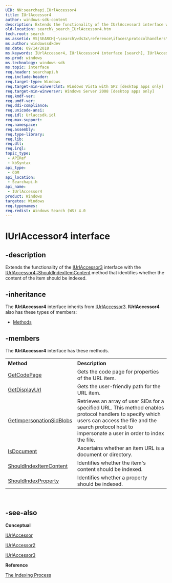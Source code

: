 ```yaml
---
UID: NN:searchapi.IUrlAccessor4
title: IUrlAccessor4
author: windows-sdk-content
description: Extends the functionality of the IUrlAccessor3 interface with the IUrlAccessor4::ShouldIndexItemContent method that identifies whether the content of the item should be indexed.
old-location: search\_search_IUrlAccessor4.htm
tech.root: search
ms.assetid: VS|SEARCH|~\search\wds3x\reference\ifaces\protocolhandlers\iurlaccessor4\iurlaccessor4.htm
ms.author: windowssdkdev
ms.date: 09/14/2018
ms.keywords: IUrlAccessor4, IUrlAccessor4 interface [search], IUrlAccessor4 interface [search],described, _search_IUrlAccessor4, search._search_IUrlAccessor4, searchapi/IUrlAccessor4
ms.prod: windows
ms.technology: windows-sdk
ms.topic: interface
req.header: searchapi.h
req.include-header: 
req.target-type: Windows
req.target-min-winverclnt: Windows Vista with SP2 [desktop apps only]
req.target-min-winversvr: Windows Server 2008 [desktop apps only]
req.kmdf-ver: 
req.umdf-ver: 
req.ddi-compliance: 
req.unicode-ansi: 
req.idl: Urlaccsdk.idl
req.max-support: 
req.namespace: 
req.assembly: 
req.type-library: 
req.lib: 
req.dll: 
req.irql: 
topic_type:
 - APIRef
 - kbSyntax
api_type:
 - COM
api_location:
 - Searchapi.h
api_name:
 - IUrlAccessor4
product: Windows
targetos: Windows
req.typenames: 
req.redist: Windows Search (WS) 4.0
---
```


# IUrlAccessor4 interface


## -description


Extends the functionality of the <a href="https://msdn.microsoft.com/4e13a780-b264-4baa-a7b5-a5736f2004f8">IUrlAccessor3</a> interface with the <a href="https://msdn.microsoft.com/4b90fce0-9d54-4cd1-969d-7c770b8f8d1f">IUrlAccessor4::ShouldIndexItemContent</a> method that identifies whether the content of the item should be indexed. 


## -inheritance

The <b xmlns:loc="http://microsoft.com/wdcml/l10n">IUrlAccessor4</b> interface inherits from <a href="https://msdn.microsoft.com/4e13a780-b264-4baa-a7b5-a5736f2004f8">IUrlAccessor3</a>. <b>IUrlAccessor4</b> also has these types of members:
<ul>
<li><a href="https://docs.microsoft.com/">Methods</a></li>
</ul>

## -members

The <b>IUrlAccessor4</b> interface has these methods.
<table class="members" id="memberListMethods">
<tr>
<th align="left" width="37%">Method</th>
<th align="left" width="63%">Description</th>
</tr>
<tr data="declared;">
<td align="left" width="37%">
<a href="https://msdn.microsoft.com/471388c3-c9f6-49f0-bd28-f683315c0bd3">GetCodePage</a>
</td>
<td align="left" width="63%">
Gets the code page for properties of the URL item.
        

</td>
</tr>
<tr data="declared;">
<td align="left" width="37%">
<a href="https://msdn.microsoft.com/309490fd-eff8-499f-b126-99ac2bae9543">GetDisplayUrl</a>
</td>
<td align="left" width="63%">
Gets the user-friendly path for the URL item.
        

</td>
</tr>
<tr data="declared;">
<td align="left" width="37%">
<a href="https://msdn.microsoft.com/9a2fb6f0-d06f-4420-848e-7dae3b84328b">GetImpersonationSidBlobs</a>
</td>
<td align="left" width="63%">
Retrieves an array of user SIDs for a specified URL. This method enables protocol handlers to specify which users can access the file and the search protocol host to impersonate a user in order to index the file.
        

</td>
</tr>
<tr data="declared;">
<td align="left" width="37%">
<a href="https://msdn.microsoft.com/62f237b1-0599-4d9f-bbbb-30bcb90ce14d">IsDocument</a>
</td>
<td align="left" width="63%">
Ascertains whether an item URL is a document or directory.

</td>
</tr>
<tr data="declared;">
<td align="left" width="37%">
<a href="https://msdn.microsoft.com/4b90fce0-9d54-4cd1-969d-7c770b8f8d1f">ShouldIndexItemContent</a>
</td>
<td align="left" width="63%">
Identifies whether the item's content should be indexed. 
        

</td>
</tr>
<tr data="declared;">
<td align="left" width="37%">
<a href="https://msdn.microsoft.com/44F10BD2-0CE5-4462-A50B-CBD63EE3B802">ShouldIndexProperty</a>
</td>
<td align="left" width="63%">
Identifies whether a property should be indexed.

</td>
</tr>
</table> 


## -see-also




<b>Conceptual</b>



<a href="https://msdn.microsoft.com/1e6272e7-d9bc-4372-8feb-f96626b88903">IUrlAccessor</a>



<a href="https://msdn.microsoft.com/b4e6eb77-6cc3-48db-8b2a-4f7a3a052e49">IUrlAccessor2</a>



<a href="https://msdn.microsoft.com/4e13a780-b264-4baa-a7b5-a5736f2004f8">IUrlAccessor3</a>



<b>Reference</b>



<a href="https://msdn.microsoft.com/cfba12eb-4123-4b57-8311-d4fc8f9f514e">The Indexing Process</a>
 

 

